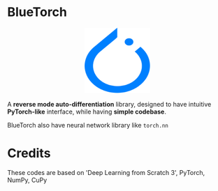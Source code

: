 # BlueTorch

<p align="center">
    <img src="bluetorch-icon.png" width="150" height="150">
</p>

A **reverse mode auto-differentiation** library, designed to have intuitive **PyTorch-like** interface,
while having **simple codebase**. 

BlueTorch also have neural network library like `torch.nn`

# Credits
These codes are based on 'Deep Learning from Scratch 3', PyTorch, NumPy, CuPy